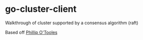 # go-cluster-client
Walkthrough of cluster supported by a consensus algorithm (raft)

Based off [Phillip O'Tooles](https://github.com/otoolep/hraftd)
